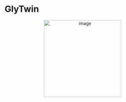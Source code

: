 # GlyTwin

<p align="center">
<img width="250" alt="image" src="[https://github.com/user-attachments/assets/35ccaad2-9dc2-4854-b366-7276a879ebc1](https://github.com/user-attachments/assets/c5c308a7-7aa7-4aa9-8ad6-60d8ea1c4bb5)">
</p>
